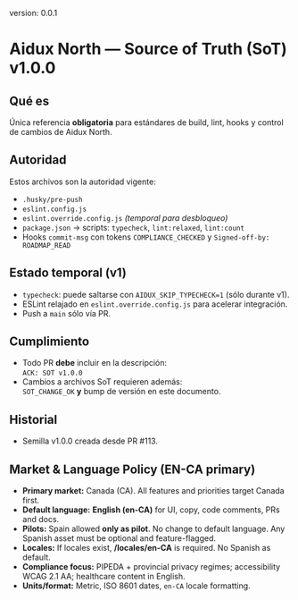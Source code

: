 version: 0.0.1

# Aidux North — Source of Truth (SoT) v1.0.0

## Qué es
Única referencia **obligatoria** para estándares de build, lint, hooks y control de cambios de Aidux North.

## Autoridad
Estos archivos son la autoridad vigente:
- `.husky/pre-push`
- `eslint.config.js`
- `eslint.override.config.js` _(temporal para desbloqueo)_
- `package.json` → scripts: `typecheck`, `lint:relaxed`, `lint:count`
- Hooks `commit-msg` con tokens `COMPLIANCE_CHECKED` y `Signed-off-by: ROADMAP_READ`

## Estado temporal (v1)
- `typecheck`: puede saltarse con `AIDUX_SKIP_TYPECHECK=1` (sólo durante v1).
- ESLint relajado en `eslint.override.config.js` para acelerar integración.
- Push a `main` sólo vía PR.

## Cumplimiento
- Todo PR **debe** incluir en la descripción:  
  `ACK: SOT v1.0.0`
- Cambios a archivos SoT requieren además:  
  `SOT_CHANGE_OK` **y** bump de versión en este documento.

## Historial
- Semilla v1.0.0 creada desde PR #113.

## Market & Language Policy (EN-CA primary)
- **Primary market:** Canada (CA). All features and priorities target Canada first.
- **Default language:** **English (en-CA)** for UI, copy, code comments, PRs and docs.
- **Pilots:** Spain allowed **only as pilot**. No change to default language. Any Spanish asset must be optional and feature-flagged.
- **Locales:** If locales exist, **/locales/en-CA** is required. No Spanish as default.
- **Compliance focus:** PIPEDA + provincial privacy regimes; accessibility WCAG 2.1 AA; healthcare content in English.
- **Units/format:** Metric, ISO 8601 dates, `en-CA` locale formatting.

